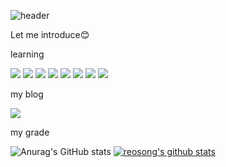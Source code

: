 




![header](https://capsule-render.vercel.app/api?type=transparent&color=auto&height=200&section=header&text=tomorrow=yesterday%2Btoday;&fontSize=50)


Let me introduce😊



learning
<p>
  <a href="#" target="_blank"><img src="https://img.shields.io/badge/java-red?style=flat-square&logo=java&logoColor=007396"/></a>
  <a href="#" target="_blank"><img src="https://img.shields.io/badge/mysql-green?style=flat-square&logo=MySQL&logoColor=007396"/></a>
  <a href="#" target="_blank"><img src="https://img.shields.io/badge/oracle-blue?style=flat-square&logo=Oracle&logoColor=007396"/></a>
  <a href="#" target="_blank"><img src="https://img.shields.io/badge/html-pink?style=flat-square&logo=HTML5&logoColor=007396"/></a>
  <a href="#" target="_blank"><img src="https://img.shields.io/badge/JSP-red?style=flat-square&logo=oracle&logoColor=007396"/></a>
  <a href="#" target="_blank"><img src="https://img.shields.io/badge/SPRING-green?style=flat-square&logo=spring&logoColor=007396"/></a>
  <a href="#" target="_blank"><img src="https://img.shields.io/badge/JPA-blue?style=flat-square&logo=JPA&logoColor=007396"/></a>
  <a href="#" target="_blank"><img src="https://img.shields.io/badge/Thymeleaf-pink?style=flat-square&logo=thymeleaf&logoColor=007396"/></a>
</p>

my blog
<p>
  <a href="https://blog.naver.com/ambition_1018" target="_blank">
    <img src="https://img.shields.io/badge/blog-green?style=for-the-badge&logo=n&logoColor=007396"/></a>
  
  </p>
  
  <p>
  my grade
  </p>
  <p>

![Anurag's GitHub stats](https://github-readme-stats.vercel.app/api?username=reosong&show_icons=true&theme=cobalt)
[![reosong's github stats](https://github-readme-stats.vercel.app/api/top-langs/?username=reosong&show_icons=true&hide_border=true&title_color=004386&icon_color=004386&layout=compact)](https://github.com/reosong)
  </p>
